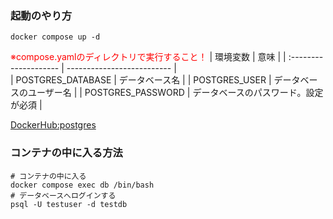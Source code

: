 ### 起動のやり方
```
docker compose up -d
```
<font color="red">※compose.yamlのディレクトリで実行すること！</font>
| 環境変数              | 意味                       | 
| :-------------------- | -------------------------- |  
| POSTGRES_DATABASE      | データベース名             | 
| POSTGRES_USER          | データベースのユーザー名   | 
| POSTGRES_PASSWORD      | データベースのパスワード。設定が必須  | 

[DockerHub:postgres](https://hub.docker.com/_/postgres)

### コンテナの中に入る方法
```
# コンテナの中に入る
docker compose exec db /bin/bash
# データベースへログインする
psql -U testuser -d testdb
```